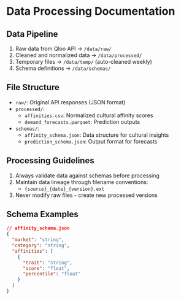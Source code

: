 # Data Processing Documentation

## Data Pipeline
1. Raw data from Qloo API → `/data/raw/`
2. Cleaned and normalized data → `/data/processed/`
3. Temporary files → `/data/temp/` (auto-cleaned weekly)
4. Schema definitions → `/data/schemas/`

## File Structure
- `raw/`: Original API responses (JSON format)
- `processed/`: 
  - `affinities.csv`: Normalized cultural affinity scores
  - `demand_forecasts.parquet`: Prediction outputs
- `schemas/`:
  - `affinity_schema.json`: Data structure for cultural insights
  - `prediction_schema.json`: Output format for forecasts

## Processing Guidelines
1. Always validate data against schemas before processing
2. Maintain data lineage through filename conventions:
   - `{source}_{date}_{version}.ext`
3. Never modify raw files - create new processed versions

## Schema Examples
```json
// affinity_schema.json
{
  "market": "string",
  "category": "string",
  "affinities": [
    {
      "trait": "string",
      "score": "float",
      "percentile": "float"
    }
  ]
}